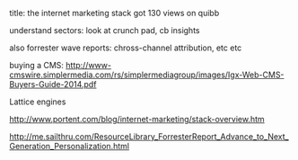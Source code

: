 title: the internet marketing stack got 130 views on quibb

understand sectors: look at crunch pad, cb insights

also forrester wave reports: chross-channel attribution, etc etc

buying a CMS: http://www-cmswire.simplermedia.com/rs/simplermediagroup/images/Igx-Web-CMS-Buyers-Guide-2014.pdf

Lattice engines

http://www.portent.com/blog/internet-marketing/stack-overview.htm

http://me.sailthru.com/ResourceLibrary_ForresterReport_Advance_to_Next_Generation_Personalization.html